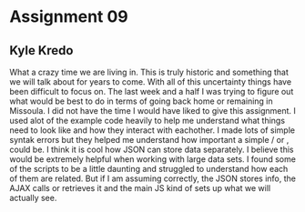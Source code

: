 # Assignment 09
## Kyle Kredo

What a crazy time we are living in. This is truly historic and something that we will talk about for years to come. With all of this uncertainty things have been difficult to focus on. The last week and a half I was trying to figure out what would be best to do in terms of going back home or remaining in Missoula. I did not have the time I would have liked to give this assignment. I used alot of the example code heavily to help me understand what things need to look like and how they interact with eachother. I made lots of simple syntak errors but they helped me understand how important a simple / or , could be. I think it is cool how JSON can store data separately. I believe this would be extremely helpful when working with large data sets. I found some of the scripts to be a little daunting and struggled to understand how each of them are related. But if I am assuming correctly, the JSON stores info, the AJAX calls or retrieves it and the main JS kind of sets up what we will actually see.  
